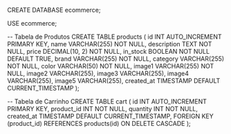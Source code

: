 CREATE DATABASE ecommerce;

USE ecommerce;

-- Tabela de Produtos
CREATE TABLE products (
    id INT AUTO_INCREMENT PRIMARY KEY,
    name VARCHAR(255) NOT NULL,
    description TEXT NOT NULL,
    price DECIMAL(10, 2) NOT NULL,
    in_stock BOOLEAN NOT NULL DEFAULT TRUE,
    brand VARCHAR(255) NOT NULL,
    category VARCHAR(255) NOT NULL,
    color VARCHAR(50) NOT NULL,
    image1 VARCHAR(255) NOT NULL,
    image2 VARCHAR(255),
    image3 VARCHAR(255),
    image4 VARCHAR(255),
    image5 VARCHAR(255),
    created_at TIMESTAMP DEFAULT CURRENT_TIMESTAMP
);

-- Tabela de Carrinho
CREATE TABLE cart (
    id INT AUTO_INCREMENT PRIMARY KEY,
    product_id INT NOT NULL,
    quantity INT NOT NULL,
    created_at TIMESTAMP DEFAULT CURRENT_TIMESTAMP,
    FOREIGN KEY (product_id) REFERENCES products(id) ON DELETE CASCADE
);

